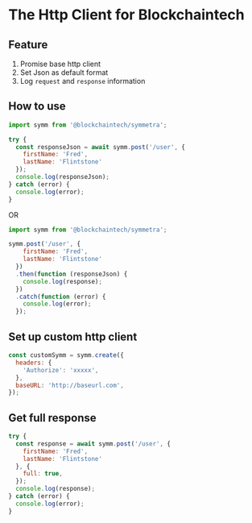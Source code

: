 # The Http Client for Blockchaintech

## Feature

1. Promise base http client
2. Set Json as default format
3. Log `request` and `response` information


## How to use

```js
import symm from '@blockchaintech/symmetra';

try {
  const responseJson = await symm.post('/user', {
    firstName: 'Fred',
    lastName: 'Flintstone'
  });
  console.log(responseJson);
} catch (error) {
  console.log(error);
}
```

OR

```js
import symm from '@blockchaintech/symmetra';

symm.post('/user', {
    firstName: 'Fred',
    lastName: 'Flintstone'
  })
  .then(function (responseJson) {
    console.log(response);
  })
  .catch(function (error) {
    console.log(error);
  });
```

## Set up custom http client

```js
const customSymm = symm.create({
  headers: {
    'Authorize': 'xxxxx',
  },
  baseURL: 'http://baseurl.com',
});
```

## Get full response

```js
try {
  const response = await symm.post('/user', {
    firstName: 'Fred',
    lastName: 'Flintstone'
  }, {
    full: true,
  });
  console.log(response);
} catch (error) {
  console.log(error);
}
```